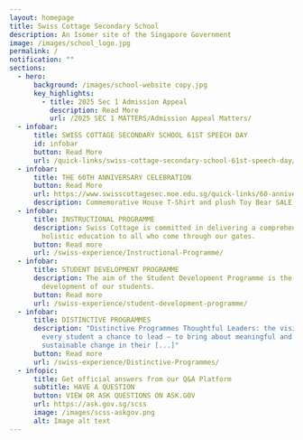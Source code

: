 ```yaml
---
layout: homepage
title: Swiss Cottage Secondary School
description: An Isomer site of the Singapore Government
image: /images/school_logo.jpg
permalink: /
notification: ""
sections:
  - hero:
      background: /images/school-website copy.jpg
      key_highlights:
        - title: 2025 Sec 1 Admission Appeal
          description: Read More
          url: /2025 SEC 1 MATTERS/Admission Appeal Matters/
  - infobar:
      title: SWISS COTTAGE SECONDARY SCHOOL 61ST SPEECH DAY
      id: infobar
      button: Read More
      url: /quick-links/swiss-cottage-secondary-school-61st-speech-day/
  - infobar:
      title: THE 60TH ANNIVERSARY CELEBRATION
      button: Read More
      url: https://www.swisscottagesec.moe.edu.sg/quick-links/60-anniversary-celebration/
      description: Commemorative House T-Shirt and plush Toy Bear SALE
  - infobar:
      title: INSTRUCTIONAL PROGRAMME
      description: Swiss Cottage is committed in delivering a comprehensive and
        holistic education to all who come through our gates.
      button: Read more
      url: /swiss-experience/Instructional-Programme/
  - infobar:
      title: STUDENT DEVELOPMENT PROGRAMME
      description: The aim of the Student Development Programme is the holistic
        development of our students.
      button: Read more
      url: /swiss-experience/student-development-programme/
  - infobar:
      title: DISTINCTIVE PROGRAMMES
      description: "Distinctive Programmes Thoughtful Leaders: the vision of giving
        every student a chance to lead – to bring about meaningful and
        sustainable change in their [...]"
      button: Read more
      url: /swiss-experience/Distinctive-Programmes/
  - infopic:
      title: Get official answers from our Q&A Platform
      subtitle: HAVE A QUESTION
      button: VIEW OR ASK QUESTIONS ON ASK.GOV
      url: https://ask.gov.sg/scss
      image: /images/scss-askgov.png
      alt: Image alt text
---
```

